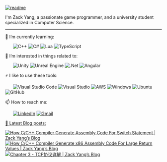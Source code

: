 [![readme](https://user-images.githubusercontent.com/60165135/174496689-f975a202-6aef-4922-bb11-aa0fd369744a.png)](https://github.com/notaspacecowboy?tab=repositories)


I'm Zack Yang, a passionate game programmer, and a university student specialized in Computer Science. 

---

🌱 I’m currently learning:

&ensp;&ensp;&ensp;
![C++](	https://img.shields.io/badge/C%2B%2B-00599C?style=for-the-badge&logo=c%2B%2B&logoColor=white)
![C#](https://img.shields.io/badge/c%23-%23239120.svg?style=for-the-badge&logo=c-sharp&logoColor=white)
![Lua](https://img.shields.io/badge/lua-%232C2D72.svg?style=for-the-badge&logo=lua&logoColor=white)
![TypeScript](https://img.shields.io/badge/typescript-%23007ACC.svg?style=for-the-badge&logo=typescript&logoColor=white)

🎉 I’m interested in things related to:

&ensp;&ensp;&ensp;
![Unity](https://img.shields.io/badge/unity-%23000000.svg?style=for-the-badge&logo=unity&logoColor=white)
![Unreal Engine](https://img.shields.io/badge/unrealengine-%23313131.svg?style=for-the-badge&logo=unrealengine&logoColor=white)
![.Net](https://img.shields.io/badge/.NET-5C2D91?style=for-the-badge&logo=.net&logoColor=white)
![Angular](https://img.shields.io/badge/angular-%23DD0031.svg?style=for-the-badge&logo=angular&logoColor=white)

⚡ I like to use these tools:

&ensp;&ensp;&ensp;
![Visual Studio Code](https://img.shields.io/badge/Visual%20Studio%20Code-0078d7.svg?style=for-the-badge&logo=visual-studio-code&logoColor=white)
![Visual Studio](https://img.shields.io/badge/Visual%20Studio-5C2D91.svg?style=for-the-badge&logo=visual-studio&logoColor=white)
![AWS](https://img.shields.io/badge/AWS-%23FF9900.svg?style=for-the-badge&logo=amazon-aws&logoColor=white)
![Windows](https://img.shields.io/badge/Windows-0078D6?style=for-the-badge&logo=windows&logoColor=white)
![Ubuntu](https://img.shields.io/badge/Ubuntu-E95420?style=for-the-badge&logo=ubuntu&logoColor=white)
![GitHub](https://img.shields.io/badge/github-%23121011.svg?style=for-the-badge&logo=github&logoColor=white)

📫 How to reach me: 

&ensp;&ensp;&ensp;
[![LinkedIn](https://img.shields.io/badge/linkedin-%230077B5.svg?style=for-the-badge&logo=linkedin&logoColor=white)](https://www.linkedin.com/in/zack-yang-70a73b188/)
[![Gmail](https://img.shields.io/badge/Gmail-D14836?style=for-the-badge&logo=gmail&logoColor=white)](mailto:pakho5211@gmail.com)

<a href="https://www.zackyang.blog">
📢 Latest Blog posts: 
</a>

<!-- post-list:start -->
[![How C/C++ Compiler Generate Assembly Code For Switch Statement | Zack Yang’s Blog](https://raw.githubusercontent.com/notaspacecowboy/notaspacecowboy/master/blog-post-list-output/NotionNext_BLOG/How_C_C++_Compiler_Generate_Assembly_Code_For_Switch_Statement___Zack_Yang’s_Blog.svg)](https://zackyang.blog/article/assembly-code-generation-for-switch-statement)
[![How C/C++ Compiler Generate x86 Assembly Code For Large Return Values | Zack Yang’s Blog](https://raw.githubusercontent.com/notaspacecowboy/notaspacecowboy/master/blog-post-list-output/NotionNext_BLOG/How_C_C++_Compiler_Generate_x86_Assembly_Code_For_Large_Return_Values___Zack_Yang’s_Blog.svg)](https://zackyang.blog/article/assembly-code-generation-for-large-return-values)
[![Chapter 3 - TCP协议详解 | Zack Yang’s Blog](https://raw.githubusercontent.com/notaspacecowboy/notaspacecowboy/master/blog-post-list-output/NotionNext_BLOG/Chapter_3_-_TCP协议详解___Zack_Yang’s_Blog.svg)](https://zackyang.blog/article/chapter3-tcp-in-deep)


<!-- post-list:end -->

<!-- <a href="https://profile.codersrank.io/user/notaspacecowboy/">
  <img width="50%" align="right" src="https://cr-skills-chart-widget.azurewebsites.net/api/api?username=notaspacecowboy&skills=" />
</a> -->
